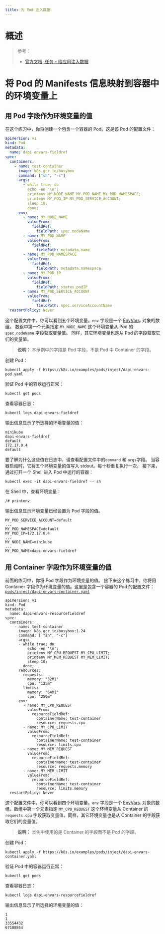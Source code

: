 ```yaml
---
title: 为 Pod 注入数据
---
```


# 概述

> 参考：
>
> - [官方文档, 任务 - 给应用注入数据](https://kubernetes.io/docs/tasks/inject-data-application/)

# 将 Pod 的 Manifests 信息映射到容器中的环境变量上

## 用 Pod 字段作为环境变量的值

在这个练习中，你将创建一个包含一个容器的 Pod。这是该 Pod 的配置文件：

```yaml
apiVersion: v1
kind: Pod
metadata:
  name: dapi-envars-fieldref
spec:
  containers:
    - name: test-container
      image: k8s.gcr.io/busybox
      command: ["sh", "-c"]
      args:
        - while true; do
          echo -en '\n';
          printenv MY_NODE_NAME MY_POD_NAME MY_POD_NAMESPACE;
          printenv MY_POD_IP MY_POD_SERVICE_ACCOUNT;
          sleep 10;
          done;
      env:
        - name: MY_NODE_NAME
          valueFrom:
            fieldRef:
              fieldPath: spec.nodeName
        - name: MY_POD_NAME
          valueFrom:
            fieldRef:
              fieldPath: metadata.name
        - name: MY_POD_NAMESPACE
          valueFrom:
            fieldRef:
              fieldPath: metadata.namespace
        - name: MY_POD_IP
          valueFrom:
            fieldRef:
              fieldPath: status.podIP
        - name: MY_POD_SERVICE_ACCOUNT
          valueFrom:
            fieldRef:
              fieldPath: spec.serviceAccountName
  restartPolicy: Never
```

这个配置文件中，你可以看到五个环境变量。`env` 字段是一个 [EnvVars](https://kubernetes.io/docs/reference/generated/kubernetes-api/v1.21/#envvar-v1-core). 对象的数组。 数组中第一个元素指定 `MY_NODE_NAME` 这个环境变量从 Pod 的 `spec.nodeName` 字段获取变量值。 同样，其它环境变量也是从 Pod 的字段获取它们的变量值。

> **说明：** 本示例中的字段是 Pod 字段，不是 Pod 中 Container 的字段。

创建 Pod：

    kubectl apply -f https://k8s.io/examples/pods/inject/dapi-envars-pod.yaml

验证 Pod 中的容器运行正常：

    kubectl get pods

查看容器日志：

    kubectl logs dapi-envars-fieldref

输出信息显示了所选择的环境变量的值：

    minikube
    dapi-envars-fieldref
    default
    172.17.0.4
    default

要了解为什么这些值在日志中，请查看配置文件中的`command` 和 `args`字段。 当容器启动时，它将五个环境变量的值写入 stdout。每十秒重复执行一次。
接下来，通过打开一个 Shell 进入 Pod 中运行的容器：

    kubectl exec -it dapi-envars-fieldref -- sh

在 Shell 中，查看环境变量：

    /# printenv

输出信息显示环境变量已经设置为 Pod 字段的值。

    MY_POD_SERVICE_ACCOUNT=default
    ...
    MY_POD_NAMESPACE=default
    MY_POD_IP=172.17.0.4
    ...
    MY_NODE_NAME=minikube
    ...
    MY_POD_NAME=dapi-envars-fieldref

## 用 Container 字段作为环境变量的值

前面的练习中，你将 Pod 字段作为环境变量的值。 接下来这个练习中，你将用 Container 字段作为环境变量的值。这里是包含一个容器的 Pod 的配置文件：
[`pods/inject/dapi-envars-container.yaml`](https://notes-learning.oss-cn-beijing.aliyuncs.com/ooyi9u/1621520643090-327ae7d2-cb76-4240-b963-9070371cdaca.svg)

    apiVersion: v1
    kind: Pod
    metadata:
      name: dapi-envars-resourcefieldref
    spec:
      containers:
        - name: test-container
          image: k8s.gcr.io/busybox:1.24
          command: [ "sh", "-c"]
          args:
          - while true; do
              echo -en '\n';
              printenv MY_CPU_REQUEST MY_CPU_LIMIT;
              printenv MY_MEM_REQUEST MY_MEM_LIMIT;
              sleep 10;
            done;
          resources:
            requests:
              memory: "32Mi"
              cpu: "125m"
            limits:
              memory: "64Mi"
              cpu: "250m"
          env:
            - name: MY_CPU_REQUEST
              valueFrom:
                resourceFieldRef:
                  containerName: test-container
                  resource: requests.cpu
            - name: MY_CPU_LIMIT
              valueFrom:
                resourceFieldRef:
                  containerName: test-container
                  resource: limits.cpu
            - name: MY_MEM_REQUEST
              valueFrom:
                resourceFieldRef:
                  containerName: test-container
                  resource: requests.memory
            - name: MY_MEM_LIMIT
              valueFrom:
                resourceFieldRef:
                  containerName: test-container
                  resource: limits.memory
      restartPolicy: Never

这个配置文件中，你可以看到四个环境变量。`env` 字段是一个 [EnvVars](https://kubernetes.io/docs/reference/generated/kubernetes-api/v1.21/#envvar-v1-core). 对象的数组。数组中第一个元素指定 `MY_CPU_REQUEST` 这个环境变量从 Container 的 `requests.cpu` 字段获取变量值。同样，其它环境变量也是从 Container 的字段获取它们的变量值。

> **说明：** 本例中使用的是 Container 的字段而不是 Pod 的字段。

创建 Pod：

    kubectl apply -f https://k8s.io/examples/pods/inject/dapi-envars-container.yaml

验证 Pod 中的容器运行正常：

    kubectl get pods

查看容器日志：

    kubectl logs dapi-envars-resourcefieldref

输出信息显示了所选择的环境变量的值：

    1
    1
    33554432
    67108864

